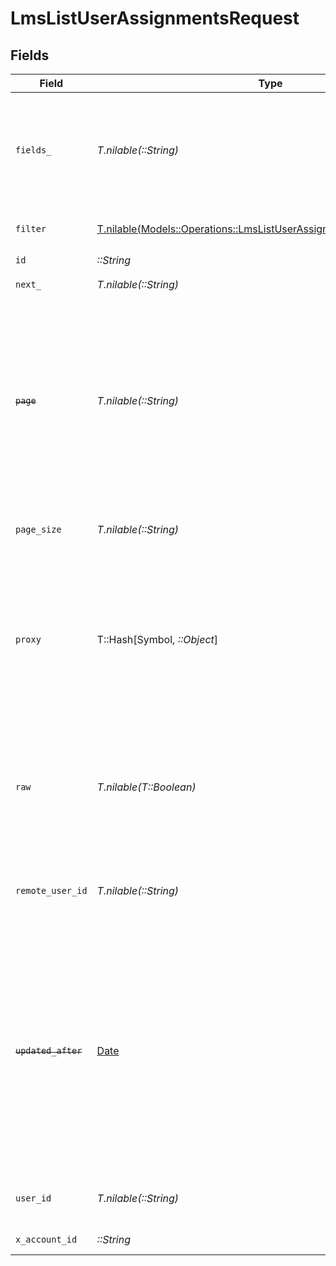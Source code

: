 # LmsListUserAssignmentsRequest


## Fields

| Field                                                                                                                                                                                                                                                                     | Type                                                                                                                                                                                                                                                                      | Required                                                                                                                                                                                                                                                                  | Description                                                                                                                                                                                                                                                               | Example                                                                                                                                                                                                                                                                   |
| ------------------------------------------------------------------------------------------------------------------------------------------------------------------------------------------------------------------------------------------------------------------------- | ------------------------------------------------------------------------------------------------------------------------------------------------------------------------------------------------------------------------------------------------------------------------- | ------------------------------------------------------------------------------------------------------------------------------------------------------------------------------------------------------------------------------------------------------------------------- | ------------------------------------------------------------------------------------------------------------------------------------------------------------------------------------------------------------------------------------------------------------------------- | ------------------------------------------------------------------------------------------------------------------------------------------------------------------------------------------------------------------------------------------------------------------------- |
| `fields_`                                                                                                                                                                                                                                                                 | *T.nilable(::String)*                                                                                                                                                                                                                                                     | :heavy_minus_sign:                                                                                                                                                                                                                                                        | The comma separated list of fields that will be returned in the response (if empty, all fields are returned)                                                                                                                                                              | id,remote_id,external_reference,user_id,remote_user_id,course_id,remote_course_id,updated_at,created_at,due_date,status,progress,learning_object_type,learning_object_id,remote_learning_object_id,learning_object_external_reference,certificate_url,result,completed_at |
| `filter`                                                                                                                                                                                                                                                                  | [T.nilable(Models::Operations::LmsListUserAssignmentsQueryParamFilter)](../../models/operations/lmslistuserassignmentsqueryparamfilter.md)                                                                                                                                | :heavy_minus_sign:                                                                                                                                                                                                                                                        | LMS Assignment Filter                                                                                                                                                                                                                                                     |                                                                                                                                                                                                                                                                           |
| `id`                                                                                                                                                                                                                                                                      | *::String*                                                                                                                                                                                                                                                                | :heavy_check_mark:                                                                                                                                                                                                                                                        | N/A                                                                                                                                                                                                                                                                       |                                                                                                                                                                                                                                                                           |
| `next_`                                                                                                                                                                                                                                                                   | *T.nilable(::String)*                                                                                                                                                                                                                                                     | :heavy_minus_sign:                                                                                                                                                                                                                                                        | The unified cursor                                                                                                                                                                                                                                                        |                                                                                                                                                                                                                                                                           |
| ~~`page`~~                                                                                                                                                                                                                                                                | *T.nilable(::String)*                                                                                                                                                                                                                                                     | :heavy_minus_sign:                                                                                                                                                                                                                                                        | : warning: ** DEPRECATED **: This will be removed in a future release, please migrate away from it as soon as possible.<br/><br/>The page number of the results to fetch                                                                                                  |                                                                                                                                                                                                                                                                           |
| `page_size`                                                                                                                                                                                                                                                               | *T.nilable(::String)*                                                                                                                                                                                                                                                     | :heavy_minus_sign:                                                                                                                                                                                                                                                        | The number of results per page (default value is 25)                                                                                                                                                                                                                      |                                                                                                                                                                                                                                                                           |
| `proxy`                                                                                                                                                                                                                                                                   | T::Hash[Symbol, *::Object*]                                                                                                                                                                                                                                               | :heavy_minus_sign:                                                                                                                                                                                                                                                        | Query parameters that can be used to pass through parameters to the underlying provider request by surrounding them with 'proxy' key                                                                                                                                      |                                                                                                                                                                                                                                                                           |
| `raw`                                                                                                                                                                                                                                                                     | *T.nilable(T::Boolean)*                                                                                                                                                                                                                                                   | :heavy_minus_sign:                                                                                                                                                                                                                                                        | Indicates that the raw request result should be returned in addition to the mapped result (default value is false)                                                                                                                                                        |                                                                                                                                                                                                                                                                           |
| `remote_user_id`                                                                                                                                                                                                                                                          | *T.nilable(::String)*                                                                                                                                                                                                                                                     | :heavy_minus_sign:                                                                                                                                                                                                                                                        | Provider's unique identifier of the user related to the assignment                                                                                                                                                                                                        | e3cb75bf-aa84-466e-a6c1-b8322b257a48                                                                                                                                                                                                                                      |
| ~~`updated_after`~~                                                                                                                                                                                                                                                       | [Date](https://ruby-doc.org/stdlib-2.6.1/libdoc/date/rdoc/Date.html)                                                                                                                                                                                                      | :heavy_minus_sign:                                                                                                                                                                                                                                                        | : warning: ** DEPRECATED **: This will be removed in a future release, please migrate away from it as soon as possible.<br/><br/>Use a string with a date to only select results updated after that given date                                                            | 2020-01-01T00:00:00.000Z                                                                                                                                                                                                                                                  |
| `user_id`                                                                                                                                                                                                                                                                 | *T.nilable(::String)*                                                                                                                                                                                                                                                     | :heavy_minus_sign:                                                                                                                                                                                                                                                        | The user ID associated with this assignment                                                                                                                                                                                                                               | c28xyrc55866bvuv                                                                                                                                                                                                                                                          |
| `x_account_id`                                                                                                                                                                                                                                                            | *::String*                                                                                                                                                                                                                                                                | :heavy_check_mark:                                                                                                                                                                                                                                                        | The account identifier                                                                                                                                                                                                                                                    |                                                                                                                                                                                                                                                                           |